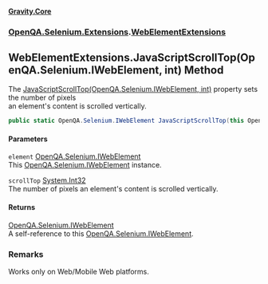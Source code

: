 #### [Gravity.Core](./index.md 'index')
### [OpenQA.Selenium.Extensions](./OpenQA-Selenium-Extensions.md 'OpenQA.Selenium.Extensions').[WebElementExtensions](./OpenQA-Selenium-Extensions-WebElementExtensions.md 'OpenQA.Selenium.Extensions.WebElementExtensions')
## WebElementExtensions.JavaScriptScrollTop(OpenQA.Selenium.IWebElement, int) Method
The [JavaScriptScrollTop(OpenQA.Selenium.IWebElement, int)](./OpenQA-Selenium-Extensions-WebElementExtensions-JavaScriptScrollTop(OpenQA-Selenium-IWebElement_int).md 'OpenQA.Selenium.Extensions.WebElementExtensions.JavaScriptScrollTop(OpenQA.Selenium.IWebElement, int)') property sets the number of pixels  
an element's content is scrolled vertically.  
```csharp
public static OpenQA.Selenium.IWebElement JavaScriptScrollTop(this OpenQA.Selenium.IWebElement element, int scrollTop);
```
#### Parameters
<a name='OpenQA-Selenium-Extensions-WebElementExtensions-JavaScriptScrollTop(OpenQA-Selenium-IWebElement_int)-element'></a>
`element` [OpenQA.Selenium.IWebElement](https://docs.microsoft.com/en-us/dotnet/api/OpenQA.Selenium.IWebElement 'OpenQA.Selenium.IWebElement')  
This [OpenQA.Selenium.IWebElement](https://docs.microsoft.com/en-us/dotnet/api/OpenQA.Selenium.IWebElement 'OpenQA.Selenium.IWebElement') instance.  
  
<a name='OpenQA-Selenium-Extensions-WebElementExtensions-JavaScriptScrollTop(OpenQA-Selenium-IWebElement_int)-scrollTop'></a>
`scrollTop` [System.Int32](https://docs.microsoft.com/en-us/dotnet/api/System.Int32 'System.Int32')  
The number of pixels an element's content is scrolled vertically.  
  
#### Returns
[OpenQA.Selenium.IWebElement](https://docs.microsoft.com/en-us/dotnet/api/OpenQA.Selenium.IWebElement 'OpenQA.Selenium.IWebElement')  
A self-reference to this [OpenQA.Selenium.IWebElement](https://docs.microsoft.com/en-us/dotnet/api/OpenQA.Selenium.IWebElement 'OpenQA.Selenium.IWebElement').  
### Remarks
Works only on Web/Mobile Web platforms.  
